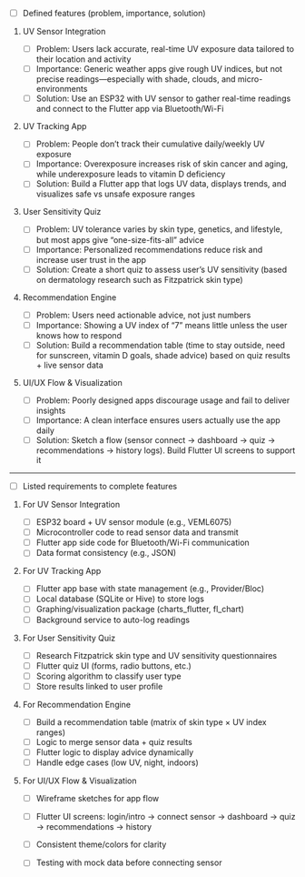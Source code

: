 * [ ] Defined features (problem, importance, solution)

1. UV Sensor Integration

   * [ ] Problem: Users lack accurate, real-time UV exposure data tailored to their location and activity
   * [ ] Importance: Generic weather apps give rough UV indices, but not precise readings—especially with shade, clouds, and micro-environments
   * [ ] Solution: Use an ESP32 with UV sensor to gather real-time readings and connect to the Flutter app via Bluetooth/Wi-Fi

2. UV Tracking App

   * [ ] Problem: People don’t track their cumulative daily/weekly UV exposure
   * [ ] Importance: Overexposure increases risk of skin cancer and aging, while underexposure leads to vitamin D deficiency
   * [ ] Solution: Build a Flutter app that logs UV data, displays trends, and visualizes safe vs unsafe exposure ranges

3. User Sensitivity Quiz

   * [ ] Problem: UV tolerance varies by skin type, genetics, and lifestyle, but most apps give “one-size-fits-all” advice
   * [ ] Importance: Personalized recommendations reduce risk and increase user trust in the app
   * [ ] Solution: Create a short quiz to assess user’s UV sensitivity (based on dermatology research such as Fitzpatrick skin type)

4. Recommendation Engine

   * [ ] Problem: Users need actionable advice, not just numbers
   * [ ] Importance: Showing a UV index of “7” means little unless the user knows how to respond
   * [ ] Solution: Build a recommendation table (time to stay outside, need for sunscreen, vitamin D goals, shade advice) based on quiz results + live sensor data

5. UI/UX Flow & Visualization

   * [ ] Problem: Poorly designed apps discourage usage and fail to deliver insights
   * [ ] Importance: A clean interface ensures users actually use the app daily
   * [ ] Solution: Sketch a flow (sensor connect → dashboard → quiz → recommendations → history logs). Build Flutter UI screens to support it

---

* [ ] Listed requirements to complete features

1. For UV Sensor Integration

   * [ ] ESP32 board + UV sensor module (e.g., VEML6075)
   * [ ] Microcontroller code to read sensor data and transmit
   * [ ] Flutter app side code for Bluetooth/Wi-Fi communication
   * [ ] Data format consistency (e.g., JSON)

2. For UV Tracking App

   * [ ] Flutter app base with state management (e.g., Provider/Bloc)
   * [ ] Local database (SQLite or Hive) to store logs
   * [ ] Graphing/visualization package (charts\_flutter, fl\_chart)
   * [ ] Background service to auto-log readings

3. For User Sensitivity Quiz

   * [ ] Research Fitzpatrick skin type and UV sensitivity questionnaires
   * [ ] Flutter quiz UI (forms, radio buttons, etc.)
   * [ ] Scoring algorithm to classify user type
   * [ ] Store results linked to user profile

4. For Recommendation Engine

   * [ ] Build a recommendation table (matrix of skin type × UV index ranges)
   * [ ] Logic to merge sensor data + quiz results
   * [ ] Flutter logic to display advice dynamically
   * [ ] Handle edge cases (low UV, night, indoors)

5. For UI/UX Flow & Visualization

   * [ ] Wireframe sketches for app flow
   * [ ] Flutter UI screens: login/intro → connect sensor → dashboard → quiz → recommendations → history
   * [ ] Consistent theme/colors for clarity
   * [ ] Testing with mock data before connecting sensor


